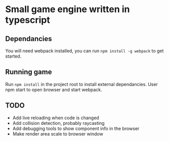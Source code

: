 # Small game engine written in typescript

## Dependancies
You will need webpack installed, you can run `npm install -g webpack` to get started.

## Running game
Run `npm install` in the project root to install external dependancies.
User npm start to open browser and start webpack.

## TODO
- Add live reloading when code is changed
- Add collision detection, probably raycasting
- Add debugging tools to show component info in the browser
- Make render area scale to browser window
